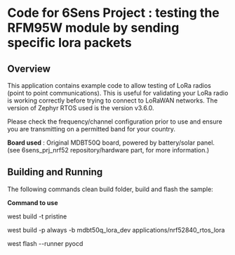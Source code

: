 # Code for 6Sens Project : testing the RFM95W module by sending specific lora packets

## Overview
This application contains example code to allow testing of LoRa radios (point to point communications). This is useful for validating your LoRa radio is working correctly before trying to connect to LoRaWAN networks. The version of Zephyr RTOS used is the version v3.6.0.

Please check the frequency/channel configuration prior to use and ensure you are transmitting on a permitted band for your country.

**Board used** : Original MDBT50Q board, powered by battery/solar panel. (see 6sens_prj_nrf52 repository/hardware part, for more information.)

## Building and Running
The following commands clean build folder, build and flash the sample:

**Command to use**

west build -t pristine

west build -p always -b mdbt50q_lora_dev applications/nrf52840_rtos_lora

west flash --runner pyocd